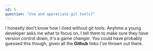 ```yaml
---
id: 5
question: "Use and appreciate git tools?"
---
```


I honestly don't know how I lived without git tools. Anytime a young developer asks me what to focus on, I tell them to make sure they have version control down, it's a game changer. You could have probably guessed this though, given all the **Github** links I've thrown out there.